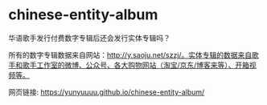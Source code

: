 # chinese-entity-album
华语歌手发行付费数字专辑后还会发行实体专辑吗？

所有的数字专辑数据来自网站：http://y.saoju.net/szzj/。实体专辑的数据来自歌手和歌手工作室的微博、公众号、各大购物网站（淘宝/京东/博客来等）、开箱视频等。


网页链接: https://yunyuuuu.github.io/chinese-entity-album/
